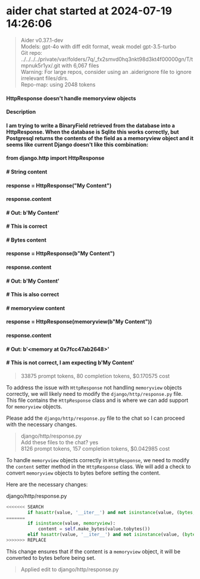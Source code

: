 
# aider chat started at 2024-07-19 14:26:06

> Aider v0.37.1-dev  
> Models: gpt-4o with diff edit format, weak model gpt-3.5-turbo  
> Git repo: ../../../../private/var/folders/7q/_fx2smvd0hq3nkt98d3kt4f00000gn/T/tmpnuk5r1yx/.git with 6,067 files  
> Warning: For large repos, consider using an .aiderignore file to ignore irrelevant files/dirs.  
> Repo-map: using 2048 tokens  

#### HttpResponse doesn't handle memoryview objects  
#### Description  
#### 	  
#### I am trying to write a BinaryField retrieved from the database into a HttpResponse. When the database is Sqlite this works correctly, but Postgresql returns the contents of the field as a memoryview object and it seems like current Django doesn't like this combination:  
#### from django.http import HttpResponse																	   
#### # String content  
#### response = HttpResponse("My Content")																			  
#### response.content																								   
#### # Out: b'My Content'  
#### # This is correct  
#### # Bytes content  
#### response = HttpResponse(b"My Content")																		   
#### response.content																								   
#### # Out: b'My Content'  
#### # This is also correct  
#### # memoryview content  
#### response = HttpResponse(memoryview(b"My Content"))															   
#### response.content  
#### # Out: b'<memory at 0x7fcc47ab2648>'  
#### # This is not correct, I am expecting b'My Content'  
> 33875 prompt tokens, 80 completion tokens, $0.170575 cost  

To address the issue with `HttpResponse` not handling `memoryview` objects correctly, we will likely need to modify the `django/http/response.py` file. This file contains the `HttpResponse` class and is where we can add support for `memoryview` objects.

Please add the `django/http/response.py` file to the chat so I can proceed with the necessary changes.

> django/http/response.py  
> Add these files to the chat? yes  
> 8126 prompt tokens, 157 completion tokens, $0.042985 cost  

To handle `memoryview` objects correctly in `HttpResponse`, we need to modify the `content` setter method in the `HttpResponse` class. We will add a check to convert `memoryview` objects to bytes before setting the content.

Here are the necessary changes:

django/http/response.py
```python
<<<<<<< SEARCH
        if hasattr(value, '__iter__') and not isinstance(value, (bytes, str)):
=======
        if isinstance(value, memoryview):
            content = self.make_bytes(value.tobytes())
        elif hasattr(value, '__iter__') and not isinstance(value, (bytes, str)):
>>>>>>> REPLACE
```

This change ensures that if the content is a `memoryview` object, it will be converted to bytes before being set.

> Applied edit to django/http/response.py  

